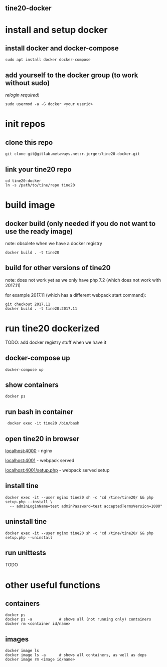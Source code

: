 tine20-docker
----

# install and setup docker

## install docker and docker-compose

    sudo apt install docker docker-compose

## add yourself to the docker group (to work without sudo)

_relogin required!_

    sudo usermod -a -G docker <your userid>

# init repos

## clone this repo

    git clone git@gitlab.metaways.net:r.jerger/tine20-docker.git

## link your tine20 repo

    cd tine20-docker
    ln -s /path/to/tine/repo tine20

# build image

## docker build (only needed if you do not want to use the ready image)

note: obsolete when we have a docker registry

    docker build . -t tine20

## build for other versions of tine20

note: does not work yet as we only have php 7.2 (which does not work with 2017.11)

for example 2017.11 (which has a different webpack start command):

    git checkout 2017.11
    docker build . -t tine20:2017.11

# run tine20 dockerized

TODO: add docker registry stuff when we have it

## docker-compose up

    docker-compose up

## show containers

    docker ps

## run bash in container

     docker exec -it tine20 /bin/bash

## open tine20 in browser

[localhost:4000](http://localhost:4000/) - nginx

[localhost:4001](http://localhost:4001/) - webpack served

[localhost:4001/setup.php](http://localhost:4001/setup.php) - webpack served setup

## install tine

    docker exec -it --user nginx tine20 sh -c "cd /tine/tine20/ && php setup.php --install \
      -- adminLoginName=test adminPassword=test acceptedTermsVersion=1000"

## uninstall tine

    docker exec -it --user nginx tine20 sh -c "cd /tine/tine20/ && php setup.php --uninstall

## run unittests

TODO

# other useful functions

## containers

    docker ps
    docker ps -a            # shows all (not running only) containers
    docker rm <container id/name>

## images

    docker image ls
    docker image ls -a      # shows all containers, as well as deps
    docker image rm <image id/name>
